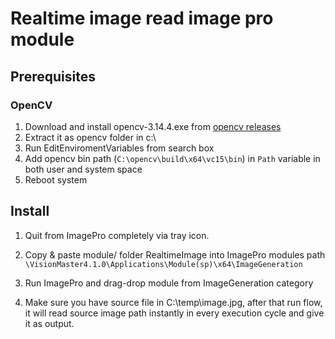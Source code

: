 # Realtime image read image pro module

## Prerequisites
### OpenCV
1.  Download and install opencv-3.14.4.exe from [opencv releases](https://opencv.org/releases/)
2.  Extract it as opencv folder in c:\
3.  Run EditEnviromentVariables from search box
4.  Add opencv bin path (`C:\opencv\build\x64\vc15\bin`) in `Path` variable in both user and system space
5.  Reboot system

## Install

 1. Quit from ImagePro completely via tray icon. 
 2. Copy & paste module/
    folder RealtimeImage into ImagePro modules path
    `\VisionMaster4.1.0\Applications\Module(sp)\x64\ImageGeneration`
  
 3. Run ImagePro and drag-drop module from ImageGeneration category
 4. Make sure you have source file in C:\temp\image.jpg, after that run flow, it will read source image path instantly in every execution cycle and give it as output.
 

    
